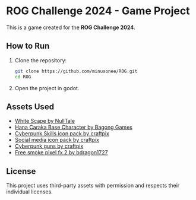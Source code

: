 # ROG Challenge 2024 - Game Project

This is a game created for the **ROG Challenge 2024**.

## How to Run

1. Clone the repository:
   ```bash
   git clone https://github.com/minusonee/ROG.git
   cd ROG
   ```

2. Open the project in godot.

## Assets Used

- [White Scape by NullTale](https://nulltale.itch.io/white-scape?download)
- [Hana Caraka Base Character by Bagong Games](https://bagong-games.itch.io/hana-caraka-base-character?download)
- [Cyberpunk Skills icon pack by craftpix](https://free-game-assets.itch.io/free-skill-3232-icons-for-cyberpunk-game)
- [Social media icon pack by craftpix](https://free-game-assets.itch.io/free-social-media-icons-pixel-art)
- [Cyberpunk guns by craftpix](https://free-game-assets.itch.io/free-guns-for-cyberpunk-characters-pixel-art)
- [Free smoke pixel fx 2 by bdragon1727](https://bdragon1727.itch.io/free-smoke-fx-pixel-2?download)


## License

This project uses third-party assets with permission and respects their individual licenses.
